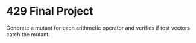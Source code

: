 # 429 Final Project
Generate a mutant for each arithmetic operator and verifies if test vectors catch the mutant.

